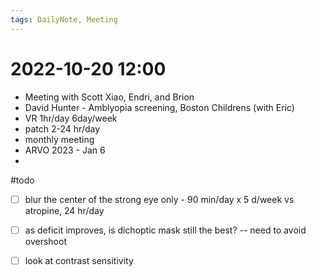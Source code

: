 ```yaml
---
tags: DailyNote, Meeting
---
```


# 2022-10-20  12:00

- Meeting with Scott Xiao, Endri, and Brion
- David Hunter - Amblyopia screening, Boston Childrens (with Eric)
- VR 1hr/day 6day/week
- patch 2-24 hr/day
- monthly meeting
- ARVO 2023 - Jan 6
- 

#todo 
- [ ] blur the center of the strong eye only - 90 min/day x 5 d/week vs atropine, 24 hr/day
- [ ] as deficit improves, is dichoptic mask still the best?  -- need to avoid overshoot
- [ ] look at contrast sensitivity

